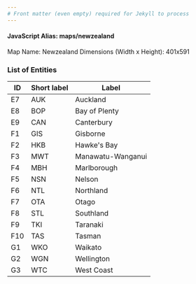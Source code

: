 ```yaml
---
# Front matter (even empty) required for Jekyll to process
---
```


#### JavaScript Alias: maps/newzealand

Map Name: Newzealand
Dimensions (Width x Height): 401x591





### List of Entities

ID | Short label | Label
---|---|---|
E7|AUK|Auckland
E8|BOP|Bay of Plenty
E9|CAN|Canterbury
F1|GIS|Gisborne
F2|HKB|Hawke's Bay
F3|MWT|Manawatu-Wanganui
F4|MBH|Marlborough
F5|NSN|Nelson
F6|NTL|Northland
F7|OTA|Otago
F8|STL|Southland
F9|TKI|Taranaki
F10|TAS|Tasman
G1|WKO|Waikato
G2|WGN|Wellington
G3|WTC|West Coast

